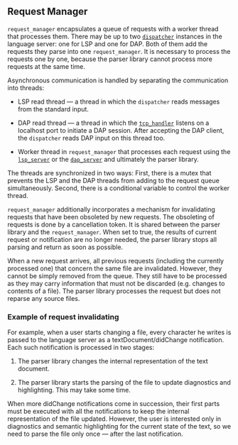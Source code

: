 Request Manager
---------------

`request_manager` encapsulates a queue of requests with a worker thread that processes them. There may be up to two [`dispatcher`](https://github.com/eclipse/che-che4z-lsp-for-hlasm/wiki/IO-handling) instances in the language server: one for LSP and one for DAP. Both of them add the requests they parse into one `request_manager`. It is necessary to process the requests one by one, because the parser library cannot process more requests at the same time.

Asynchronous communication is handled by separating the communication into threads:

-   LSP read thread — a thread in which the `dispatcher` reads messages from the standard input.

-   DAP read thread — a thread in which the [`tcp_handler`](https://github.com/eclipse/che-che4z-lsp-for-hlasm/wiki/IO-handling) listens on a localhost port to initiate a DAP session. After accepting the DAP client, the `dispatcher` reads DAP input on this thread too.

-   Worker thread in `request_manager` that processes each request using the [`lsp_server`](https://github.com/eclipse/che-che4z-lsp-for-hlasm/wiki/LSP-and-DAP-server) or the [`dap_server`](https://github.com/eclipse/che-che4z-lsp-for-hlasm/wiki/LSP-and-DAP-server) and ultimately the parser library.

The threads are synchronized in two ways: First, there is a mutex that prevents the LSP and the DAP threads from adding to the request queue simultaneously. Second, there is a conditional variable to control the worker thread.

`request_manager` additionally incorporates a mechanism for invalidating requests that have been obsoleted by new requests. The obsoleting of requests is done by a cancellation token. It is shared between the parser library and the `request_manager`. When set to true, the results of current request or notification are no longer needed, the parser library stops all parsing and return as soon as possible.

When a new request arrives, all previous requests (including the currently processed one) that concern the same file are invalidated. However, they cannot be simply removed from the queue. They still have to be processed as they may carry information that must not be discarded (e.g. changes to contents of a file). The parser library processes the request but does not reparse any source files.

### Example of request invalidating

For example, when a user starts changing a file, every character he writes is passed to the language server as a textDocument/didChange notification. Each such notification is processed in two stages:

1.  The parser library changes the internal representation of the text document.

2.  The parser library starts the parsing of the file to update diagnostics and highlighting. This may take some time.

When more didChange notifications come in succession, their first parts must be executed with all the notifications to keep the internal representation of the file updated. However, the user is interested only in diagnostics and semantic highlighting for the current state of the text, so we need to parse the file only once — after the last notification.
